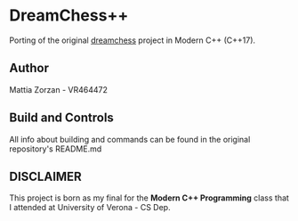 # DreamChess++
Porting of the original [dreamchess](https://github.com/dreamchess/dreamchess) project in Modern C++ (C++17).

## Author
Mattia Zorzan - VR464472

## Build and Controls
All info about building and commands can be found in the original repository's README.md

## DISCLAIMER
This project is born as my final for the **Modern C++ Programming** class that I attended at University of Verona - CS Dep.
